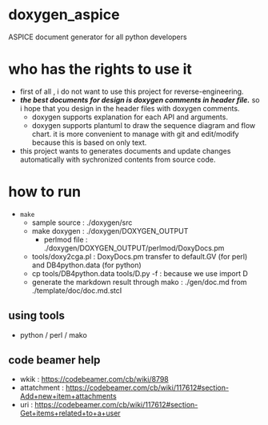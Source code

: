 # doxygen_aspice
ASPICE document generator for all python developers

# who has the rights to use it
- first of all , i do not want to use this project for reverse-engineering.
- ***the best documents for design is doxygen comments in header file.***   so i hope that you design in the header files with doxygen comments.
  - doxygen supports explanation for each API and arguments.
  - doxygen supports plantuml to draw the sequence diagram and flow chart. it is more convenient to manage with git and edit/modify because this is based on only text.
- this project wants to generates documents and update changes automatically with sychronized contents from source code.

# how to run
- ```make```
    - sample source : ./doxygen/src
    - make doxygen : ./doxygen/DOXYGEN_OUTPUT
        - perlmod file : ./doxygen/DOXYGEN_OUTPUT/perlmod/DoxyDocs.pm
    - tools/doxy2cga.pl : DoxyDocs.pm transfer to default.GV (for perl) and DB4python.data (for python)
    - cp tools/DB4python.data tools/D.py -f    : because we use import D
    - generate the markdown result through mako : ./gen/doc.md   from ./template/doc/doc.md.stcI

## using tools
- python / perl / mako

## code beamer help
- wkik : https://codebeamer.com/cb/wiki/8798
- attatchment : https://codebeamer.com/cb/wiki/117612#section-Add+new+item+attachments
- uri : https://codebeamer.com/cb/wiki/117612#section-Get+items+related+to+a+user

